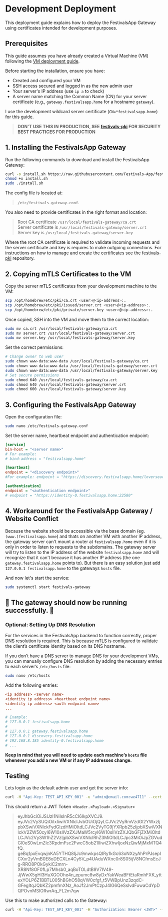 # Development Deployment

This deployment guide explains how to deploy the FestivalsApp Gateway using certificates intended for development purposes.

## Prerequisites

This guide assumes you have already created a Virtual Machine (VM) following the [VM deployment guide](https://github.com/Festivals-App/festivals-documentation/tree/main/deployment/vm-deployment).

Before starting the installation, ensure you have:

- Created and configured your VM
- SSH access secured and logged in as the new admin user
- Your server's IP address (use `ip a` to check)
- A server name matching the Common Name (CN) for your server certificate (e.g., `gateway.festivalsapp.home` for a hostname `gateway`).

I use the development wildcard server certificate (`CN=*festivalsapp.home`) for this guide.

  > **DON'T USE THIS IN PRODUCTION, SEE [festivals-pki](https://github.com/Festivals-App/festivals-pki) FOR SECURITY BEST PRACTICES FOR PRODUCTION**

## 1. Installing the FestivalsApp Gateway

Run the following commands to download and install the FestivalsApp Gateway:

```bash
curl -o install.sh https://raw.githubusercontent.com/Festivals-App/festivals-gateway/master/operation/install.sh
chmod +x install.sh
sudo ./install.sh
```

The config file is located at:

  > `/etc/festivals-gateway.conf`.

You also need to provide certificates in the right format and location:

  > Root CA certificate     `/usr/local/festivals-gateway/ca.crt`  
  > Server certificate is   `/usr/local/festivals-gateway/server.crt`  
  > Server key is           `/usr/local/festivals-gateway/server.key`  

Where the root CA certificate is required to validate incoming requests and the server certificate and key is requires to make outgoing connections.
For instructions on how to manage and create the certificates see the [festivals-pki](https://github.com/Festivals-App/festivals-pki) repository.

## 2. Copying mTLS Certificates to the VM

Copy the server mTLS certificates from your development machine to the VM:

```bash
scp /opt/homebrew/etc/pki/ca.crt <user>@<ip-address>:.
scp /opt/homebrew/etc/pki/issued/server.crt <user>@<ip-address>:.
scp /opt/homebrew/etc/pki/private/server.key <user>@<ip-address>:.
```

Once copied, SSH into the VM and move them to the correct location:

```bash
sudo mv ca.crt /usr/local/festivals-gateway/ca.crt
sudo mv server.crt /usr/local/festivals-gateway/server.crt
sudo mv server.key /usr/local/festivals-gateway/server.key
```

Set the correct permissions:

```bash
# Change owner to web user
sudo chown www-data:www-data /usr/local/festivals-gateway/ca.crt
sudo chown www-data:www-data /usr/local/festivals-gateway/server.crt
sudo chown www-data:www-data /usr/local/festivals-gateway/server.key
# Set secure permissions
sudo chmod 640 /usr/local/festivals-gateway/ca.crt
sudo chmod 640 /usr/local/festivals-gateway/server.crt
sudo chmod 600 /usr/local/festivals-gateway/server.key
```

## 3. Configuring the FestivalsApp Gateway

Open the configuration file:

```bash
sudo nano /etc/festivals-gateway.conf
```

Set the server name, heartbeat endpoint and authentication endpoint:

```ini
[service]
bin-host = "<server name>"
# For example:
# bind-address = "festivalsapp.home"

[heartbeat]
endpoint = "<discovery endpoint>"
#For example: endpoint = "https://discovery.festivalsapp.home/loversear"

[authentication]
endpoint = "<authentication endpoint>"
# endpoint = "https://identity-0.festivalsapp.home:22580"
```

## 4. Workaround for the FestivalsApp Gateway / Website Conflict

Because the website should be accessible via the base domain (eg. `(www.)festivalsapp.home`) and thats on another VM with another IP address, the gateway server can't mount a router at `festivalsapp.home` even if it is only in order to listen to requests to the subdomains. The gateway server will try to listen to the IP address of the website `festivalsapp.home` and will recognize that it can't because it has another IP address (the one `gateway.festivalsapp.home` points to). But there is an easy solution just add `127.0.0.1 festivalsapp.home` to the gateways `hosts` file.

And now let's start the service:

```bash
sudo systemctl start festivals-gateway
```

## **🚀 The gateway should now be running successfully. 🚀**

### Optional: Setting Up DNS Resolution  

For the services in the FestivalsApp backend to function correctly, proper DNS resolution is required.
This is because mTLS is configured to validate the client’s certificate identity based on its DNS hostname.  

If you don’t have a DNS server to manage DNS for your development VMs, you can manually configure DNS resolution
by adding the necessary entries to each server’s `/etc/hosts` file:  

```bash
sudo nano /etc/hosts
```

Add the following entries:  

```ini
<ip address> <server name>
<identity ip address> <heartbeat endpoint name>
<identity ip address> <auth endpoint name>
...

# Example:  
# 127.0.0.1 festivalsapp.home
#
# 127.0.0.1 gateway.festivalsapp.home
# 127.0.0.1 discovery.festivalsapp.home
# 192.168.8.185 identity-0.festivalsapp.home
# ...
```

**Keep in mind that you will need to update each machine’s `hosts` file whenever you add a new VM or if any IP addresses change.**

## Testing

Lets login as the default admin user and get the server info:

```bash
curl -H "Api-Key: TEST_API_KEY_001" -u "admin@email.com:we4711" --cert /opt/homebrew/etc/pki/issued/api-client.crt --key /opt/homebrew/etc/pki/private/api-client.key --cacert /opt/homebrew/etc/pki/ca.crt https://identity-0.festivalsapp.home:22580/users/login
```

This should return a JWT Token `<Header.<Payload>.<Signatur>`

  > eyJhbGciOiJSUzI1NiIsInR5cCI6IkpXVCJ9.
  > eyJVc2VySUQiOiIxIiwiVXNlclJvbGUiOjQyLCJVc2VyRmVzdGl2YWxzIjpbXSwiVXNlckFydGlzdHMiOltdLCJVc2VyTG9jYXRpb25zIjpbXSwiVXNlckV2ZW50cyI6W10sIlVzZXJMaW5rcyI6W10sIlVzZXJQbGFjZXMiOltdLCJVc2VySW1hZ2VzIjpbXSwiVXNlclRhZ3MiOltdLCJpc3MiOiJpZGVudGl0eS0wLmZlc3RpdmFsc2FwcC5ob21lIiwiZXhwIjoxNzQwMjMxMTQ4fQ.
  > geBq1pxEvqwjnKA5YTHQ8IjJc9mwkpsQIRy1kGc63oNXzyAhPrPJsepICXxr2yVmB0E8oDECXLn4Cy5V_p4UAduWXnc0r8S05ijV8NCfmsEcJg-RRO8POkGykiC2mrn-XR8Nf8OF0fLp7Mhsb0_aqBoTOLdtB9V7IV49-JjWwX5gHl3HuXGOOhe4n_epumc8w8yDxYakWeaBFtEtaRmhFXK_yttexYOLP6Z1BBTL005hBGhO58qVW0cfgf_t5VWBpUnz3zqdC-GFegItqJQbKZ2pmfmXNz_AoJf2JmPtCzpJ4lG6QeSslvdFuwaCdYpDQPOvnMSIORwrAq_FL2m7qw

Use this to make authorized calls to the Gateway:

```bash
curl -H "Api-Key: TEST_API_KEY_001" -H "Authorization: Bearer <JWT>" --cert /opt/homebrew/etc/pki/issued/api-client.crt --key /opt/homebrew/etc/pki/private/api-client.key --cacert /opt/homebrew/etc/pki/ca.crt https://gateway.festivalsapp.home/info
```
